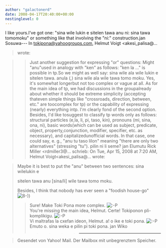 ```yaml
---
author: "galactonerd"
date: 2008-04-17T20:40:00+00:00
nestinglevel: 0
---
```

I like yours.I've got one: "sina wile lukin e sitelen tawa anu ni: sina tawa tomomoku" or something like that involving the "ni:" construction.jan Sosuwa---
 In [tokipona@yahoogroups.com](mailto://tokipona@yahoogroups.com), Helmut Voigt <akesi\_palisa@...
> wrote:

>> Just another suggestion for expressing "or" questions: Might "anu"used in analogy with "ken" as follows: "ken la ..." is possible in tp.So we might as well say: sina wile ala wile lukin e sitelen tawa. anula (,) sina wile ala wile tawa tomo moku. Yes, it's somewhat longerbut not too complex or vague at all.
> As for the main idea of tp, we had discussions in the groupalready about whether it should be extreme simplicity (accepting thateven simple things like "crossroads, direction, between, etc." are toocomplex for tp) or the capability of expressing (nearly) everything intp. I'm clearly fond of the second option. Besides, I'd like tosuggest to classify tp words only as follows: structural particles (e,la, li, pi, taso, kin), pronouns (mi, sina, ona, ni), basic words(which can be used as subject, predicate, object, property,conjunction, modifier, specifier, etc. as necessary), and capitalizedunofficial words. In that case, one could say, e. g., "anu tu taso lilon" meaning "there are only two alternatives" (stressing "tu").
> pilin ni li seme?
> jan Elumutu
>> Rick Miller <rdmiller3@...
> schrieb:
> On Tue, Apr 15, 2008 at 7:20 AM, Helmut Voigt<akesi\_palisa@...
> wrote:

> 
> Maybe it is best to put the "anu" between two sentences: sina wilelukin e
> 
> sitelen tawa anu \[sina/li\] wile tawa tomo moku.
> 
> Besides, I think that nobody has ever seen a "foodish house-go" ![8-)](images/smilies/icon_cool.gif "Cool"))
>> Sure! Make Toki Pona more complex. ![:-P](images/smilies/icon_razz.gif "Razz")\
> You're missing the main idea, Helmut.
>> Certe! Tokiponon pli-komplikigu. ![:-P](images/smilies/icon_razz.gif "Razz")\
> Vi maltrafas la cxefan ideon, Helmut.
>> a! o ike e toki pona. ![:-P](images/smilies/icon_razz.gif "Razz")\
> Emuto o. sina weka e pilin pi toki pona.
>> jan Wiko
>>>>>> ---------------------------------

> Gesendet von Yahoo! Mail.
> Der Mailbox mit unbegrenztem Speicher.
>